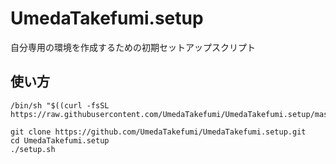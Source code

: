 UmedaTakefumi.setup
===================

自分専用の環境を作成するための初期セットアップスクリプト

## 使い方

```
/bin/sh "$((curl -fsSL https://raw.githubusercontent.com/UmedaTakefumi/UmedaTakefumi.setup/master/setup)"
```


```
git clone https://github.com/UmedaTakefumi/UmedaTakefumi.setup.git
cd UmedaTakefumi.setup
./setup.sh
```




